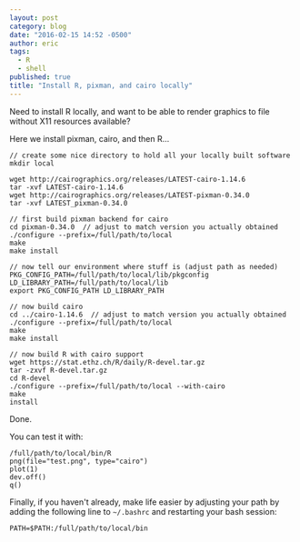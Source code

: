 ```yaml
---
layout: post
category: blog
date: "2016-02-15 14:52 -0500"
author: eric
tags: 
  - R
  - shell
published: true
title: "Install R, pixman, and cairo locally"
---
```


Need to install R locally, and want to be able to render graphics to file without X11 resources available?

Here we install pixman, cairo, and then R...

```
// create some nice directory to hold all your locally built software
mkdir local

wget http://cairographics.org/releases/LATEST-cairo-1.14.6
tar -xvf LATEST-cairo-1.14.6
wget http://cairographics.org/releases/LATEST-pixman-0.34.0
tar -xvf LATEST_pixman-0.34.0

// first build pixman backend for cairo
cd pixman-0.34.0  // adjust to match version you actually obtained
./configure --prefix=/full/path/to/local
make
make install

// now tell our environment where stuff is (adjust path as needed)
PKG_CONFIG_PATH=/full/path/to/local/lib/pkgconfig
LD_LIBRARY_PATH=/full/path/to/local/lib
export PKG_CONFIG_PATH LD_LIBRARY_PATH

// now build cairo
cd ../cairo-1.14.6  // adjust to match version you actually obtained
./configure --prefix=/full/path/to/local
make
make install

// now build R with cairo support
wget https://stat.ethz.ch/R/daily/R-devel.tar.gz
tar -zxvf R-devel.tar.gz
cd R-devel
./configure --prefix=/full/path/to/local --with-cairo
make
install
```

Done.

You can test it with:

```
/full/path/to/local/bin/R
png(file="test.png", type="cairo")
plot(1)
dev.off()
q()
```

Finally, if you haven't already, make life easier by adjusting your path by adding the following line to `~/.bashrc` and restarting your bash session:

```
PATH=$PATH:/full/path/to/local/bin
```

